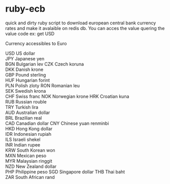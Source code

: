 # ruby-ecb
quick and dirty ruby script to download european central bank currency rates and make it avalaible on redis db.
You can acces the value quering the value code ex: get USD

Currency accessibles to Euro

USD	US dollar	
JPY	Japanese yen	
BGN	Bulgarian lev
CZK	Czech koruna	
DKK	Danish krone	
GBP	Pound sterling	
HUF	Hungarian forint	
PLN	Polish zloty
RON	Romanian leu	
SEK	Swedish krona	
CHF	Swiss franc 
NOK	Norwegian krone
HRK	Croatian kuna	
RUB	Russian rouble	
TRY	Turkish lira	
AUD	Australian dollar	
BRL	Brazilian real	
CAD	Canadian dollar
CNY	Chinese yuan renminbi	
HKD	Hong Kong dollar	
IDR	Indonesian rupiah	
ILS	Israeli shekel	
INR	Indian rupee	
KRW	South Korean won	
MXN	Mexican peso	
MYR	Malaysian ringgit	
NZD	New Zealand dollar	
PHP	Philippine peso
SGD	Singapore dollar
THB	Thai baht	
ZAR	South African rand
